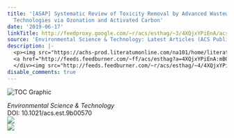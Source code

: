```yaml
---
title: '[ASAP] Systematic Review of Toxicity Removal by Advanced Wastewater Treatment
  Technologies via Ozonation and Activated Carbon'
date: '2019-06-17'
linkTitle: http://feedproxy.google.com/~r/acs/esthag/~3/4XQjxYPiEnA/acs.est.9b00570
source: 'Environmental Science & Technology: Latest Articles (ACS Publications)'
description: |-
  <p><img src="https://achs-prod.literatumonline.com/na101/home/literatum/publisher/achs/journals/content/esthag/0/esthag.ahead-of-print/acs.est.9b00570/20190617/images/medium/es-2019-00570s_0007.gif" alt="TOC Graphic"/></p><div><cite>Environmental Science & Technology</cite></div><div>DOI: 10.1021/acs.est.9b00570</div><div class="feedflare">
  <a href="http://feeds.feedburner.com/~ff/acs/esthag?a=4XQjxYPiEnA:mBGhOiASta0:yIl2AUoC8zA"><img src="http://feeds.feedburner.com/~ff/acs/esthag?d=yIl2AUoC8zA" border="0"></img></a>
  </div><img src="http://feeds.feedburner.com/~r/acs/esthag/~4/4XQjxYPiEnA" ...
disable_comments: true
---
```

<p><img src="https://achs-prod.literatumonline.com/na101/home/literatum/publisher/achs/journals/content/esthag/0/esthag.ahead-of-print/acs.est.9b00570/20190617/images/medium/es-2019-00570s_0007.gif" alt="TOC Graphic"/></p><div><cite>Environmental Science & Technology</cite></div><div>DOI: 10.1021/acs.est.9b00570</div><div class="feedflare">
<a href="http://feeds.feedburner.com/~ff/acs/esthag?a=4XQjxYPiEnA:mBGhOiASta0:yIl2AUoC8zA"><img src="http://feeds.feedburner.com/~ff/acs/esthag?d=yIl2AUoC8zA" border="0"></img></a>
</div><img src="http://feeds.feedburner.com/~r/acs/esthag/~4/4XQjxYPiEnA" ...